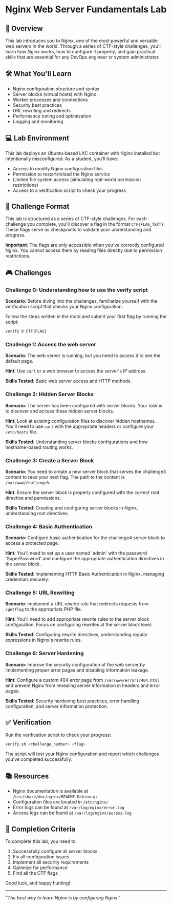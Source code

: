 # Nginx Web Server Fundamentals Lab

## 🎯 Overview

This lab introduces you to Nginx, one of the most powerful and versatile web servers in the world. Through a series of CTF-style challenges, you'll learn how Nginx works, how to configure it properly, and gain practical skills that are essential for any DevOps engineer or system administrator.

## 🛠️ What You'll Learn

- Nginx configuration structure and syntax
- Server blocks (virtual hosts) with Nginx
- Worker processes and connections
- Security best practices
- URL rewriting and redirects
- Performance tuning and optimization
- Logging and monitoring

## 💻 Lab Environment

This lab deploys an Ubuntu-based LXC container with Nginx installed but intentionally misconfigured. As a student, you'll have:

- Access to modify Nginx configuration files
- Permission to restart/reload the Nginx service
- Limited file system access (simulating real-world permission restrictions)
- Access to a verification script to check your progress

## 🚩 Challenge Format

This lab is structured as a series of CTF-style challenges. For each challenge you complete, you'll discover a flag in the format `CTF{FLAG_TEXT}`. These flags serve as checkpoints to validate your understanding and progress.

**Important**: The flags are only accessible when you've correctly configured Nginx. You cannot access them by reading files directly due to permission restrictions.

## 🎮 Challenges

### Challenge 0: Understanding how to use the verify script
**Scenario**: Before diving into the challenges, familiarize yourself with the verification script that checks your Nginx configuration.

Follow the steps written in the motd and submit your first flag by running the script:

```bash
verify 0 CTF{FLAG}
```

### Challenge 1: Access the web server

**Scenario**: The web server is running, but you need to access it to see the default page.

**Hint**: Use `curl` or a web browser to access the server's IP address.

**Skills Tested**: Basic web server access and HTTP methods.

### Challenge 2: Hidden Server Blocks
**Scenario**: The server has been configured with server blocks. Your task is to discover and access these hidden server blocks.

**Hint**: Look at existing configuration files to discover hidden hostnames. You'll need to use `curl` with the appropriate headers or configure your `/etc/hosts` file.

**Skills Tested**: Understanding server blocks configurations and how hostname-based routing works.

### Challenge 3: Create a Server Block

**Scenario**: You need to create a new server block that serves the challenge3 content to read your next flag. The path to the content is `/var/www/challenge3`.

**Hint**: Ensure the server block is properly configured with the correct root directive and permissions.

**Skills Tested**: Creating and configuring server blocks in Nginx, understanding root directives.

### Challenge 4: Basic Authentication

**Scenario**: Configure basic authentication for the challenge4 server block to access a protected page.

**Hint**: You'll need to set up a user named 'admin' with the password 'SuperPassword' and configure the appropriate authentication directives in the server block.

**Skills Tested**: Implementing HTTP Basic Authentication in Nginx, managing credentials securely.

### Challenge 5: URL Rewriting

**Scenario**: Implement a URL rewrite rule that redirects requests from `/getflag` to the appropriate PHP file.

**Hint**: You'll need to add appropriate rewrite rules to the server block configuration. Focus on configuring rewrites at the server block level.

**Skills Tested**: Configuring rewrite directives, understanding regular expressions in Nginx's rewrite rules.

### Challenge 6: Server Hardening

**Scenario**: Improve the security configuration of the web server by implementing proper error pages and disabling information leakage.

**Hint**: Configure a custom 404 error page from `/var/www/errors/404.html` and prevent Nginx from revealing server information in headers and error pages.

**Skills Tested**: Security hardening best practices, error handling configuration, and server information protection.

## ✅ Verification

Run the verification script to check your progress:

```bash
verify.sh <challenge_number> <flag>
```

The script will test your Nginx configuration and report which challenges you've completed successfully.

## 📚 Resources

- Nginx documentation is available at `/usr/share/doc/nginx/README.Debian.gz`
- Configuration files are located in `/etc/nginx/`
- Error logs can be found at `/var/log/nginx/error.log`
- Access logs can be found at `/var/log/nginx/access.log`

## 🏁 Completion Criteria

To complete this lab, you need to:

1. Successfully configure all server blocks
2. Fix all configuration issues
3. Implement all security requirements
4. Optimize for performance
5. Find all the CTF flags

Good luck, and happy hunting!

---

*"The best way to learn Nginx is by configuring Nginx."*
